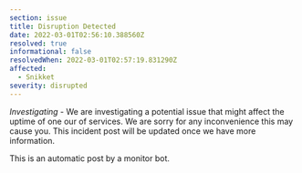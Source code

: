 ```yaml
---
section: issue
title: Disruption Detected
date: 2022-03-01T02:56:10.388560Z
resolved: true
informational: false
resolvedWhen: 2022-03-01T02:57:19.831290Z
affected:
  - Snikket
severity: disrupted
---
```

*Investigating* - We are investigating a potential issue that might affect the uptime of one our of services. We are sorry for any inconvenience this may cause you. This incident post will be updated once we have more information.

This is an automatic post by a monitor bot.
        